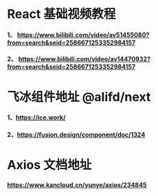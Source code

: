 # React 基础视频教程 
#### 1、 https://www.bilibili.com/video/av51455080?from=search&seid=2586671253352984157
#### 2、 https://www.bilibili.com/video/av14470932?from=search&seid=2586671253352984157            

# 飞冰组件地址 @alifd/next
#### 1、https://ice.work/
#### 2、https://fusion.design/component/doc/1324

# Axios 文档地址
#### https://www.kancloud.cn/yunye/axios/234845